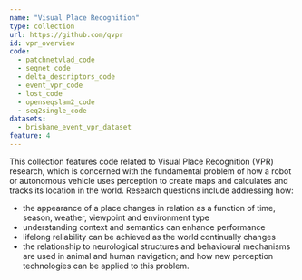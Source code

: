 ```yaml
---
name: "Visual Place Recognition"
type: collection
url: https://github.com/qvpr
id: vpr_overview
code:
  - patchnetvlad_code
  - seqnet_code
  - delta_descriptors_code
  - event_vpr_code
  - lost_code
  - openseqslam2_code
  - seq2single_code
datasets:
  - brisbane_event_vpr_dataset
feature: 4
---
```


This collection features code related to Visual Place Recognition (VPR) research, which is concerned with the fundamental problem of how a robot or autonomous vehicle uses perception to create maps and calculates and tracks its location in the world. Research questions include addressing how:
- the appearance of a place changes in relation as a function of time, season, weather, viewpoint and environment type
- understanding context and semantics can enhance performance
- lifelong reliability can be achieved as the world continually changes
- the relationship to neurological structures and behavioural mechanisms are used in animal and human navigation; and how new perception technologies can be applied to this problem.

